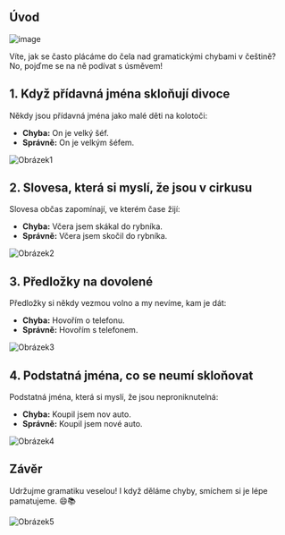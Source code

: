 ## Úvod

![image](https://github.com/korekthor/documents/assets/34690804/26b738e8-0bd9-4035-bb52-2d6f718773a1)

Víte, jak se často plácáme do čela nad gramatickými chybami v češtině? No, pojďme se na ně podívat s úsměvem!

## 1. Když přídavná jména skloňují divoce

Někdy jsou přídavná jména jako malé děti na kolotoči:
- **Chyba:** On je velký šéf.
- **Správně:** On je velkým šéfem.

![Obrázek1](https://images.unsplash.com/photo-1682685797406-97f364419b4a?q=80&w=2340&auto=format&fit=crop&ixlib=rb-4.0.3&ixid=M3wxMjA3fDF8MHxwaG90by1wYWdlfHx8fGVufDB8fHx8fA%3D%3D)

## 2. Slovesa, která si myslí, že jsou v cirkusu

Slovesa občas zapomínají, ve kterém čase žijí:
- **Chyba:** Včera jsem skákal do rybníka.
- **Správně:** Včera jsem skočil do rybníka.

![Obrázek2](https://images.unsplash.com/photo-1702234728311-baaa6c8aa212?q=80&w=2344&auto=format&fit=crop&ixlib=rb-4.0.3&ixid=M3wxMjA3fDB8MHxwaG90by1wYWdlfHx8fGVufDB8fHx8fA%3D%3D)

## 3. Předložky na dovolené

Předložky si někdy vezmou volno a my nevíme, kam je dát:
- **Chyba:** Hovořím o telefonu.
- **Správně:** Hovořím s telefonem.

![Obrázek3](https://images.unsplash.com/photo-1682685797769-481b48222adf?q=80&w=2340&auto=format&fit=crop&ixlib=rb-4.0.3&ixid=M3wxMjA3fDF8MHxwaG90by1wYWdlfHx8fGVufDB8fHx8fA%3D%3D)

## 4. Podstatná jména, co se neumí skloňovat

Podstatná jména, která si myslí, že jsou neproniknutelná:
- **Chyba:** Koupil jsem nov auto.
- **Správně:** Koupil jsem nové auto.

![Obrázek4](https://images.unsplash.com/photo-1682687982470-8f1b0e79151a?q=80&w=2340&auto=format&fit=crop&ixlib=rb-4.0.3&ixid=M3wxMjA3fDF8MHxwaG90by1wYWdlfHx8fGVufDB8fHx8fA%3D%3D)

## Závěr

Udržujme gramatiku veselou! I když děláme chyby, smíchem si je lépe pamatujeme. 😄📚

![Obrázek5](https://images.unsplash.com/photo-1697219590638-d2db7748802e?q=80&w=2226&auto=format&fit=crop&ixlib=rb-4.0.3&ixid=M3wxMjA3fDB8MHxwaG90by1wYWdlfHx8fGVufDB8fHx8fA%3D%3D)
